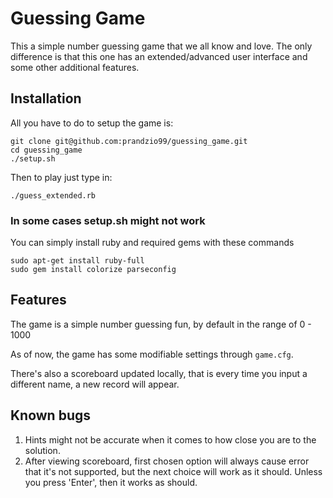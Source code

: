 # Guessing Game

This a simple number guessing game that we all know and love. The only difference is that this one has an extended/advanced user interface and some other additional features.

## Installation
All you have to do to setup the game is:
```
git clone git@github.com:prandzio99/guessing_game.git
cd guessing_game
./setup.sh
```
Then to play just type in:
```
./guess_extended.rb
```

### In some cases setup.sh might not work
You can simply install ruby and required gems with these commands
```
sudo apt-get install ruby-full
sudo gem install colorize parseconfig
```

## Features
The game is a simple number guessing fun, by default in the range of 0 - 1000

As of now, the game has some modifiable settings through `game.cfg`.

There's also a scoreboard updated locally, that is every time you input a different name, a new record will appear.

## Known bugs
1. Hints might not be accurate when it comes to how close you are to the solution.
2. After viewing scoreboard, first chosen option will always cause error that it's not supported, but the next choice will work as it should. Unless you press 'Enter', then it works as should.

